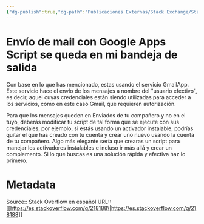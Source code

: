 ```yaml
---
{"dg-publish":true,"dg-path":"Publicaciones Externas/Stack Exchange/Stack Overflow en español/es.stackoverflow.com-218188.md","permalink":"/publicaciones-externas/stack-exchange/stack-overflow-en-espanol/es-stackoverflow-com-218188/","title":"Envío de mail con Google Apps Script se queda en mi bandeja de salida","hide":true,"noteIcon":"\"0\"","created":"2024-04-03T12:49:10.355-06:00","updated":"2024-04-05T16:43:54.532-06:00"}
---
```


# Envío de mail con Google Apps Script se queda en mi bandeja de salida

Con base en lo que has mencionado, estas usando el servicio GmailApp. Este servicio hace el envío de los mensajes a nombre del "usuario efectivo", es decir, aquel cuyas credenciales están siendo utilizadas para acceder a los servicios, como en este caso Gmail, que requieren autorización.

Para que los mensajes queden en Enviados de tu compañero y no en el tuyo, deberás modificar tu script de tal forma que se ejecute con sus credenciales, por ejemplo, si estás usando un activador instalable, podrías quitar el que has creado con tu cuenta y crear uno nuevo usando la cuenta de tu compañero. Algo más elegante sería que crearas un script para manejar los activadores instalables e incluso ir más allá y crear un complemento. Si lo que buscas es una solución rápida y efectiva haz lo primero.

# Metadata
Source:: Stack Overflow en español
URL:: [[https://es.stackoverflow.com/q/218188\|https://es.stackoverflow.com/q/218188]]


